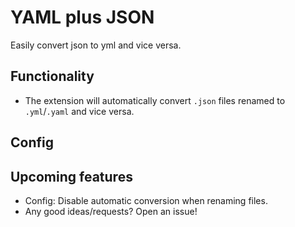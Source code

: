 # YAML plus JSON

Easily convert json to yml and vice versa.

## Functionality

* The extension will automatically convert `.json` files renamed to `.yml`/`.yaml` and vice versa.

## Config

## Upcoming features

* Config: Disable automatic conversion when renaming files.
* Any good ideas/requests? Open an issue!
